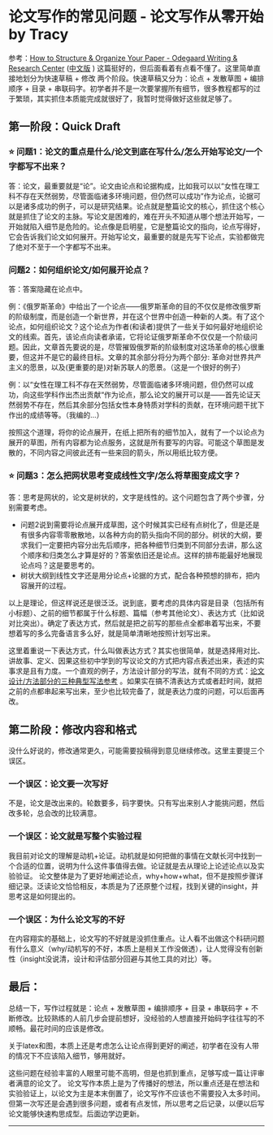 # 论文写作的常见问题 - 论文写作从零开始  by Tracy
参考：[How to Structure & Organize Your Paper - Odegaard Writing & Research Center](https://depts.washington.edu/owrc/wp-content/uploads/2021/05/How-to-Structure-and-Organize-Your-Paper.pdf) ([中文版](https://mp.weixin.qq.com/s/C14N43RCuO6gWU73jCDZNg) )
这篇挺好的，但后面看着有点看不懂了。这里简单直接地划分为快速草稿 + 修改 两个阶段。快速草稿又分为：论点 + 发散草图 + 编排顺序 + 目录 + 串联码字。初学者并不是一次要掌握所有细节，很多教程都写的过于繁琐，其实抓住本质能完成就很好了，我暂时觉得做好这些就足够了。

## 第一阶段：Quick Draft

### ⭐ 问题1：论文的重点是什么/论文到底在写什么/怎么开始写论文/一个字都写不出来？

答：论文，最重要就是“论”。论文由论点和论据构成，比如我可以以“女性在理工科不存在天然弱势，尽管面临诸多环境问题，但仍然可以成功”作为论点，论据可以是诸多成功的例子，可以是研究结果。论点就是整篇论文的核心，抓住这个核心就是抓住了论文的主脉。写论文是困难的，难在开头不知道从哪个想法开始写，一开始就陷入细节是危险的。论点像是启明星，它是整篇论文的指向，论点写得好，它会告诉我们论文如何展开。开始写论文，最重要的就是先写下论点，实验都做完了绝对不至于一个字都写不出来。

### 问题2：如何组织论文/如何展开论点？

答：答案隐藏在论点中。

例：《俄罗斯革命》中给出了一个论点——俄罗斯革命的目的不仅仅是修改俄罗斯的阶级制度，而是创造一个新世界，并在这个世界中创造一种新的人类。有了这个论点，如何组织论文？这个论点为作者(和读者)提供了一些关于如何最好地组织论文的线索。首先，该论点向读者承诺，它将论证俄罗斯革命不仅仅是一个阶级问题。因此，文章首先要说的是，尽管摧毁俄罗斯的阶级制度对这场革命的核心很重要，但这并不是它的最终目标。文章的其余部分将分为两个部分: 革命对世界共产主义的愿景，以及(更重要的是)对新苏联人的愿景。（这是一个很好的例子）

例：以“女性在理工科不存在天然弱势，尽管面临诸多环境问题，但仍然可以成功，向这些学科作出杰出贡献“作为论点，那么论文的展开可以是——首先论证天然弱势不存在，然后其余部分包括女性本身特质对学科的贡献，在环境问题干扰下作出的成绩等等。（我编的...）

按照这个道理，将你的论点展开，在纸上把所有的细节加入，就有了一个以论点为展开的草图，所有内容都为论点服务，这就是所有要写的内容。可能这个草图是发散的，不同内容之间彼此还有一些来回的箭头，所以用纸比较方便。

### ⭐ 问题3：怎么把网状思考变成线性文字/怎么将草图变成文字？

答：思考是网状的，论文是树状的，文字是线性的。这个问题包含了两个步骤，分别需要考虑。

- 问题2说到需要将论点展开成草图，这个时候其实已经有点树化了，但是还是有很多内容零零散散地，以各种方向的箭头指向不同的部分。树状的大纲，要求我们一定要把内容分出先后顺序，把各种细节归类到不同部分去讲，那么这个顺序和归类怎么才算是好的？答案依旧还是论点。这样的排布能最好地展现论点吗？这是要思考的。
- 树状大纲到线性文字还是用分论点+论据的方式，配合各种预想的排布，把内容展开的过程。

以上是理论，但这样说还是很泛泛。说到底，要考虑的具体内容是目录（包括所有小标题）、之前的细节都属于什么标题、篇幅（参考其他论文）、表达方式（比如说对比突出）。确定了表达方式，然后就是把之前写的那些点全都串着写出来，不要想着写的多么完备语言多么好，就是简单清晰地按照计划写出来。

这里着重说一下表达方式，什么叫做表达方式？其实也很简单，就是选择用对比、讲故事、定义、因果这些初中学到的写议论文的方式把内容点表述出来，表述的实事求是且有力度。一个直观的例子，方法设计部分的写法，就有不同的方式：[论文设计/方法部分的三种典型写法参考](https://scientist-with-logic.github.io/%E4%B8%80%E7%AF%87%E8%AE%BA%E6%96%87%E4%B8%AD%E6%9C%80%E6%A0%B8%E5%BF%83%E7%9A%84%E9%83%A8%E5%88%86-design-%E5%BA%94%E8%AF%A5%E6%80%8E%E4%B9%88%E5%86%99-%E4%B8%BA%E4%BB%80%E4%B9%88%E8%AF%BB%E4%BA%86%E5%A4%A7%E9%87%8F%E7%9A%84%E6%96%87%E7%AB%A0%E5%8D%B4%E6%AF%AB%E6%97%A0%E6%94%B6%E8%8E%B7/) 。如果实在搞不清表达方式或者赶时间，就把之前的点都串起来写出来，至少也比较完备了，就是表达力度的问题，可以后面再改。


## 第二阶段：修改内容和格式

没什么好说的，修改通常更久，可能需要投稿得到意见继续修改。这里主要提三个误区。

### 一个误区：论文要一次写好

不是，论文是改出来的。轮数要多，码字要快。只有写出来别人才能挑问题，然后改多轮，总会改的比较满意。


### 一个误区：论文就是写整个实验过程

我目前对论文的理解是动机+论证。动机就是如何把做的事情在文献长河中找到一个合适的位置，说明为什么这件事值得去做。论证就是去从理论上论述论点以及实验验证。
论文整体是为了更好地阐述论点，why+how+what，但不是按照步骤详细记录。泛读论文恰恰相反，本质是为了还原整个过程，找到关键的insight，并思考这是如何提出的。

### 一个误区：为什么论文写的不好

在内容翔实的基础上，论文写的不好就是没抓住重点。让人看不出做这个科研问题有什么意义（why/动机写的不好，本质上是相关工作没做透），让人觉得没有创新性（insight没说清，设计和评估部分回避与其他工具的对比）等。


## 最后：

总结一下，写作过程就是：论点 + 发散草图 + 编排顺序 + 目录 + 串联码字 + 不断修改。比较熟练的人前几步会提前想好，没经验的人想直接开始码字往往写的不顺畅。最花时间的应该是修改。

关于latex和图，本质上还是考虑怎么让论点得到更好的阐述，初学者在没有人带的情况下不应该陷入细节，够用就好。

这些问题在经验丰富的人眼里可能不高明，但是也抓到重点，足够写成一篇让评审者满意的论文了。
论文写作本质上是为了传播好的想法，所以重点还是在想法和实验验证上，以论文为主是本末倒置了，论文写作不应该也不需要投入太多时间。但第一次写还是会遇到很多问题，或者有点发怵，所以思考之后记录，以便以后写论文能够快速构思成型。后面边学边更新。

---